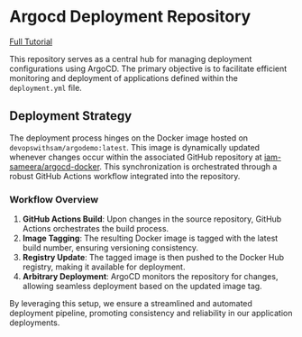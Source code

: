 

# Argocd Deployment Repository
[Full Tutorial](https://medium.com/@sameeradissanayaka/complete-ci-cd-pipeline-gitops-project-with-docker-kubernetes-githubactions-and-argocd-step-by-step-cebf766c9d42)

This repository serves as a central hub for managing deployment configurations using ArgoCD. The primary objective is to facilitate efficient monitoring and deployment of applications defined within the `deployment.yml` file.

## Deployment Strategy

The deployment process hinges on the Docker image hosted on `devopswithsam/argodemo:latest`. This image is dynamically updated whenever changes occur within the associated GitHub repository at [iam-sameera/argocd-docker](https://github.com/iam-sameera/argocd-docker). This synchronization is orchestrated through a robust GitHub Actions workflow integrated into the repository.

### Workflow Overview

1. **GitHub Actions Build**: Upon changes in the source repository, GitHub Actions orchestrates the build process.
2. **Image Tagging**: The resulting Docker image is tagged with the latest build number, ensuring versioning consistency.
3. **Registry Update**: The tagged image is then pushed to the Docker Hub registry, making it available for deployment.
4. **Arbitrary Deployment**: ArgoCD monitors the repository for changes, allowing seamless deployment based on the updated image tag.

By leveraging this setup, we ensure a streamlined and automated deployment pipeline, promoting consistency and reliability in our application deployments.
